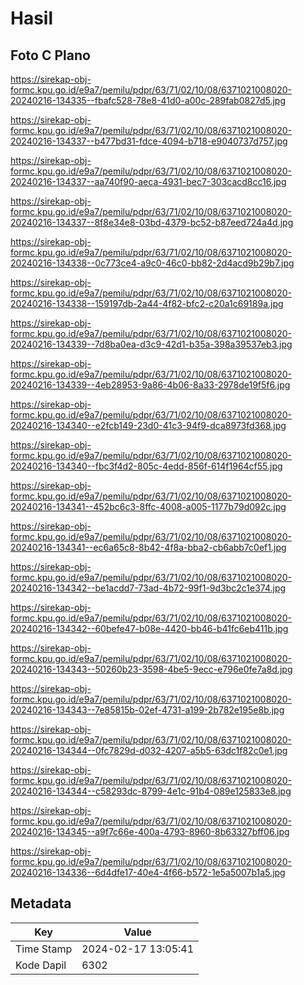# Hasil

## Foto C Plano

https://sirekap-obj-formc.kpu.go.id/e9a7/pemilu/pdpr/63/71/02/10/08/6371021008020-20240216-134335--fbafc528-78e8-41d0-a00c-289fab0827d5.jpg

https://sirekap-obj-formc.kpu.go.id/e9a7/pemilu/pdpr/63/71/02/10/08/6371021008020-20240216-134337--b477bd31-fdce-4094-b718-e9040737d757.jpg

https://sirekap-obj-formc.kpu.go.id/e9a7/pemilu/pdpr/63/71/02/10/08/6371021008020-20240216-134337--aa740f90-aeca-4931-bec7-303cacd8cc16.jpg

https://sirekap-obj-formc.kpu.go.id/e9a7/pemilu/pdpr/63/71/02/10/08/6371021008020-20240216-134337--8f8e34e8-03bd-4379-bc52-b87eed724a4d.jpg

https://sirekap-obj-formc.kpu.go.id/e9a7/pemilu/pdpr/63/71/02/10/08/6371021008020-20240216-134338--0c773ce4-a9c0-46c0-bb82-2d4acd9b29b7.jpg

https://sirekap-obj-formc.kpu.go.id/e9a7/pemilu/pdpr/63/71/02/10/08/6371021008020-20240216-134338--159197db-2a44-4f82-bfc2-c20a1c69189a.jpg

https://sirekap-obj-formc.kpu.go.id/e9a7/pemilu/pdpr/63/71/02/10/08/6371021008020-20240216-134339--7d8ba0ea-d3c9-42d1-b35a-398a39537eb3.jpg

https://sirekap-obj-formc.kpu.go.id/e9a7/pemilu/pdpr/63/71/02/10/08/6371021008020-20240216-134339--4eb28953-9a86-4b06-8a33-2978de19f5f6.jpg

https://sirekap-obj-formc.kpu.go.id/e9a7/pemilu/pdpr/63/71/02/10/08/6371021008020-20240216-134340--e2fcb149-23d0-41c3-94f9-dca8973fd368.jpg

https://sirekap-obj-formc.kpu.go.id/e9a7/pemilu/pdpr/63/71/02/10/08/6371021008020-20240216-134340--fbc3f4d2-805c-4edd-856f-614f1964cf55.jpg

https://sirekap-obj-formc.kpu.go.id/e9a7/pemilu/pdpr/63/71/02/10/08/6371021008020-20240216-134341--452bc6c3-8ffc-4008-a005-1177b79d092c.jpg

https://sirekap-obj-formc.kpu.go.id/e9a7/pemilu/pdpr/63/71/02/10/08/6371021008020-20240216-134341--ec6a65c8-8b42-4f8a-bba2-cb6abb7c0ef1.jpg

https://sirekap-obj-formc.kpu.go.id/e9a7/pemilu/pdpr/63/71/02/10/08/6371021008020-20240216-134342--be1acdd7-73ad-4b72-99f1-9d3bc2c1e374.jpg

https://sirekap-obj-formc.kpu.go.id/e9a7/pemilu/pdpr/63/71/02/10/08/6371021008020-20240216-134342--60befe47-b08e-4420-bb46-b41fc6eb411b.jpg

https://sirekap-obj-formc.kpu.go.id/e9a7/pemilu/pdpr/63/71/02/10/08/6371021008020-20240216-134343--50260b23-3598-4be5-9ecc-e796e0fe7a8d.jpg

https://sirekap-obj-formc.kpu.go.id/e9a7/pemilu/pdpr/63/71/02/10/08/6371021008020-20240216-134343--7e85815b-02ef-4731-a199-2b782e195e8b.jpg

https://sirekap-obj-formc.kpu.go.id/e9a7/pemilu/pdpr/63/71/02/10/08/6371021008020-20240216-134344--0fc7829d-d032-4207-a5b5-63dc1f82c0e1.jpg

https://sirekap-obj-formc.kpu.go.id/e9a7/pemilu/pdpr/63/71/02/10/08/6371021008020-20240216-134344--c58293dc-8799-4e1c-91b4-089e125833e8.jpg

https://sirekap-obj-formc.kpu.go.id/e9a7/pemilu/pdpr/63/71/02/10/08/6371021008020-20240216-134345--a9f7c66e-400a-4793-8960-8b63327bff06.jpg

https://sirekap-obj-formc.kpu.go.id/e9a7/pemilu/pdpr/63/71/02/10/08/6371021008020-20240216-134336--6d4dfe17-40e4-4f66-b572-1e5a5007b1a5.jpg


## Metadata

| Key        | Value               |
| ---------- | ------------------- |
| Time Stamp | 2024-02-17 13:05:41 |
| Kode Dapil | 6302                |



